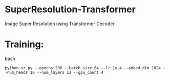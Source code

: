 # SuperResolution-Transformer
Image Super Resolution using Transformer Decoder 

# Training:
bash
```
python sr.py --epochs 200 --batch_size 64 --lr 1e-4 --embed_dim 1024 --num_heads 16 --num_layers 12 --gpu_count 4

```
